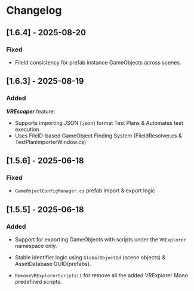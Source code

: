 # Changelog



## [1.6.4] - 2025-08-20

### Fixed 

- FileId consistency for prefab instance GameObjects across scenes.

## [1.6.3] - 2025-08-19

### Added  

***VREscaper*** feature: 

- Supports importing JSON (.json) format Test Plans  &  Automates test execution  
-  Uses FileID-based GameObject Finding System (FileIdResolver.cs & TestPlanImporterWindow.cs)

## [1.5.6] - 2025-06-18

### Fixed

- `GameObjectConfigManager.cs` prefab import & export logic

## [1.5.5] - 2025-06-18

### Added
- Support for exporting GameObjects with scripts under the `VRExplorer` namespace only.
- Stable identifier logic using `GlobalObjectId` (scene objects) & AssetDatabase GUID(prefabs).

- `RemoveVRExplorerScripts()` for remove all the added VRExplorer Mono predefined scripts.

